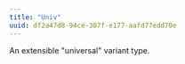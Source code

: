 ```yaml
---
title: "Univ"
uuid: df2a47d8-94ce-307f-e177-aafd77edd70e
---
```


An extensible "universal" variant type.
